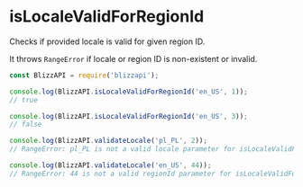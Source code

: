 # isLocaleValidForRegionId

Checks if provided locale is valid for given region ID.

It throws ``RangeError`` if locale or region ID is non-existent or invalid.

```js
const BlizzAPI = require('blizzapi');

console.log(BlizzAPI.isLocaleValidForRegionId('en_US', 1));
// true

console.log(BlizzAPI.isLocaleValidForRegionId('en_US', 3));
// false

console.log(BlizzAPI.validateLocale('pl_PL', 2));
// RangeError: pl_PL is not a valid locale parameter for isLocaleValidForRegionId()

console.log(BlizzAPI.validateLocale('en_US', 44));
// RangeError: 44 is not a valid regionId parameter for isLocaleValidForRegionId()
```